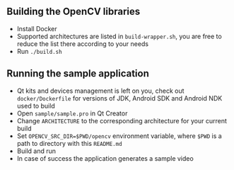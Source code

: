 ## Building the OpenCV libraries

- Install Docker
- Supported architectures are listed in `build-wrapper.sh`, you are free to reduce the list there according to your needs
- Run `./build.sh`

## Running the sample application

- Qt kits and devices management is left on you, check out `docker/Dockerfile` for versions of JDK, Android SDK and Android NDK used to build
- Open `sample/sample.pro` in Qt Creator
- Change `ARCHITECTURE` to the corresponding architecture for your current build
- Set `OPENCV_SRC_DIR=$PWD/opencv` environment variable, where `$PWD` is a path to directory with this `README.md`
- Build and run
- In case of success the application generates a sample video
